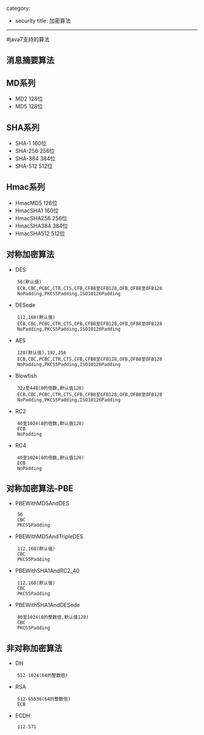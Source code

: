 category: 
- security
title: 加密算法
---
#java7支持的算法
## 消息摘要算法

## MD系列
* MD2             128位
* MD5             128位

## SHA系列
* SHA-1           160位
* SHA-256         256位
* SHA-384         384位
* SHA-512         512位

## Hmac系列
* HmacMD5        128位
* HmacSHA1       160位
* HmacSHA256     256位
* HmacSHA384     384位
* HmacSHA512     512位


##  对称加密算法

* DES
```
	56(默认值)
	ECB,CBC,PCBC,CTR,CTS,CFB,CFB8至CFB128,OFB,OFB8至OFB128
	NoPadding,PKCS5Padding,ISO10126Padding
```
* DESede
```
	112,168(默认值)
	ECB,CBC,PCBC,CTR,CTS,CFB,CFB8至CFB128,OFB,OFB8至OFB128
	NoPadding,PKCS5Padding,ISO10126Padding
```
* AES
```
	128(默认值),192,256
	ECB,CBC,PCBC,CTR,CTS,CFB,CFB8至CFB128,OFB,OFB8至OFB128
	NoPadding,PKCS5Padding,ISO10126Padding
```
* Blowfish
```
	32z至448(8的倍数,默认值128)
	ECB,CBC,PCBC,CTR,CTS,CFB,CFB8至CFB128,OFB,OFB8至OFB128
	NoPadding,PKCS5Padding,ISO10126Padding
```
* RC2
```
	40至1024(8的倍数,默认值128)
	ECB
	NoPadding
```
* RC4
```
	40至1024(8的倍数,默认值128)
	ECB
	NoPadding
```
## 对称加密算法-PBE
* PBEWithMD5AndDES
```
	56
	CBC
	PKCS5Padding
```
* PBEWithMD5AndTripleDES
```
	112,168(默认值)
	CBC
	PKCS5Padding
```
* PBEWithSHA1AndRC2_40
```
	112,168(默认值)
	CBC
	PKCS5Padding
```
* PBEWithSHA1AndDESede
```
	40至1024(8的整数倍,默认值128)
	CBC
	PKCS5Padding
```
## 非对称加密算法
* DH
```
	512-1024(64的整数倍)
```
* RSA
```
	512-65536(64的整数倍)
	ECB
```
* ECDH
```
	112-571
```

